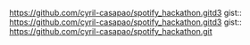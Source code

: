 https://github.com/cyril-casapao/spotify_hackathon.gitd3 gist:: https://github.com/cyril-casapao/spotify_hackathon.gitd3 gist:: https://github.com/cyril-casapao/spotify_hackathon.git
